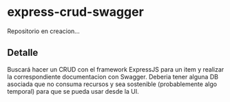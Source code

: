# express-crud-swagger

Repositorio en creacion...

## Detalle

Buscará hacer un CRUD con el framework ExpressJS para un item y realizar la correspondiente documentacion con Swagger. Deberia tener alguna DB asociada que no consuma recursos y sea sostenible (probablemente algo temporal) para que se pueda usar desde la UI.
